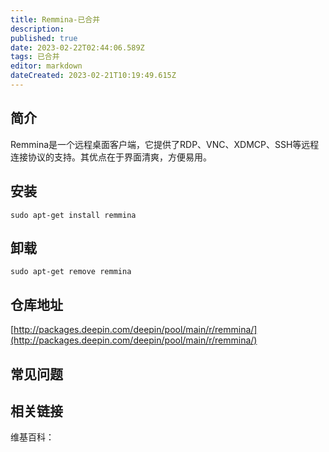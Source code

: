 ```yaml
---
title: Remmina-已合并
description: 
published: true
date: 2023-02-22T02:44:06.589Z
tags: 已合并
editor: markdown
dateCreated: 2023-02-21T10:19:49.615Z
---
```


## 简介

Remmina是一个远程桌面客户端，它提供了RDP、VNC、XDMCP、SSH等远程连接协议的支持。其优点在于界面清爽，方便易用。

## 安装

`sudo apt-get install remmina`

## 卸载

`sudo apt-get remove remmina`

## 仓库地址

[http://packages.deepin.com/deepin/pool/main/r/remmina/](http://packages.deepin.com/deepin/pool/main/r/remmina/)

## 常见问题

## 相关链接

维基百科：
